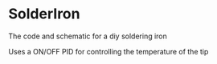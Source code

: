 # SolderIron
The code and schematic for a diy soldering iron

Uses a ON/OFF PID for controlling the temperature of the tip


